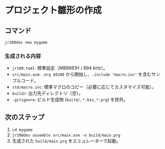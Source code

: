 # プロジェクト雛形の作成

## コマンド
```
jr100dev new mygame
```

### 生成される内容
- `jr100.toml`: 標準設定（MB8861H / 894 kHz）。
- `src/main.asm`: `.org $0300` から開始し、`.include "macro.inc"` を含むサンプルコード。
- `std/macro.inc`: 標準マクロのコピー（必要に応じてカスタマイズ可能）。
- `build/`: 出力先ディレクトリ（空）。
- `.gitignore`: ビルド生成物 (`build/`, `*.bin`, `*.prg`) を除外。

## 次のステップ
1. `cd mygame`
2. `jr100dev assemble src/main.asm -o build/main.prg`
3. 生成された `build/main.prg` をエミュレーターで起動。

